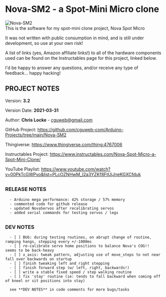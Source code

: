 # Nova-SM2 - a Spot-Mini Micro clone
![Nova-SM2](https://raw.githubusercontent.com/cguweb-com/Arduino-Projects/main/Nova-SM2/Nova-SM2.jpg)  
This is the software for my spot-mini clone project, Nova Spot Micro  

It was not written with public consumption in mind, and is still under development, so use at your own risk!  

A list of links (yes, Amazon affiliate links!) to all of the hardware components used can be found on the Instructables page for this project, linked below.  

I'd be happy to answer any questions, and/or receive any type of feedback... happy hacking!  
  
##    
## PROJECT NOTES  
 
   Version: **3.2**
   
   Version Date: **2021-03-31**
   
   
   Author:  **Chris Locke** - cguweb@gmail.com
   
   GitHub Project:  https://github.com/cguweb-com/Arduino-Projects/tree/main/Nova-SM2
   
   Thingiverse:  https://www.thingiverse.com/thing:4767006
   
   Instructables Project:  https://www.instructables.com/Nova-Spot-Micro-a-Spot-Mini-Clone/
   
   YouTube Playlist:  https://www.youtube.com/watch?v=00PkTcGWPvo&list=PLcOZNHwM_I2a3YZKf8FtUjJneKGXCfduk
   

##    
### RELEASE NOTES  
   
      - Arduino mega performance: 42% storage / 57% memory
      - commented code for github release
      - updated NovaServos after recalibrating servos
      - added serial commands for testing servos / legs

  
##    
### DEV NOTES  
      - [ ] BUG: during testing routines, on abrupt change of routine, ramping hangs, stepping every +/-1000ms
      - [ ] re-calibrate servo home positions to balance Nova's COG!! seems to be back-heavy
      - [ ] x_axis: tweak pattern, adjusting use of move_steps to not near fall over backwards on startup
      - [ ] finish tweaking left and right stepping
      - [ ] finish forward step (w/ left, right, backwards!)
      - [ ] write a stable fixed speed / step walking routine
      - [ ] fix 'stay' routine (ie: tends to fall backward when coming off of kneel or sit positions into stay)
      
      see **DEV NOTES** in code comments for more bugs/tasks
      
